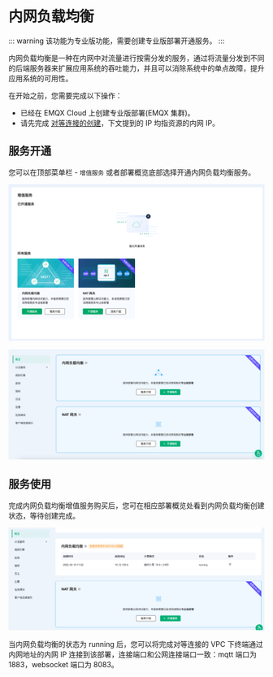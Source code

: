 # 内网负载均衡

::: warning
该功能为专业版功能，需要创建专业版部署开通服务。
:::

内网负载均衡是一种在内网中对流量进行按需分发的服务，通过将流量分发到不同的后端服务器来扩展应用系统的吞吐能力，并且可以消除系统中的单点故障，提升应用系统的可用性。

在开始之前，您需要完成以下操作：
* 已经在 EMQX Cloud 上创建专业版部署(EMQX 集群)。
* 请先完成 [对等连接的创建](../deployments/vpc_peering.md)，下文提到的 IP 均指资源的内网 IP。

## 服务开通

您可以在顶部菜单栏 - `增值服务` 或者部署概览底部选择开通内网负载均衡服务。

![vas](./_assets/intro_01.png)

![overview_vas](./_assets/overview_vas.png)


## 服务使用

完成内网负载均衡增值服务购买后，您可在相应部署概览处看到内网负载均衡创建状态，等待创建完成。

![intranet_lb_info](./_assets/intranet_lb_info.png)

当内网负载均衡的状态为 running 后，您可以将完成对等连接的 VPC 下终端通过内网地址的内网 IP 连接到该部署，连接端口和公网连接端口一致：mqtt 端口为 1883，websocket 端口为 8083。
